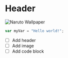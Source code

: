 # Header

![Naruto Wallpaper](https://github.com/JustinPhilip55/Wallpaper/blob/main/anime.jpg?raw=true)






```javascript
var myVar = "Hello world!";
```

- [ ] Add header
- [ ] Add image
- [ ] Add code block
